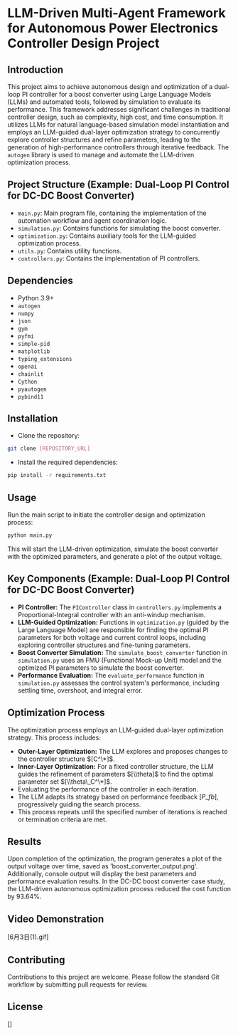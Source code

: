 
# LLM-Driven Multi-Agent Framework for Autonomous Power Electronics Controller Design Project

## Introduction
This project aims to achieve autonomous design and optimization of a dual-loop PI controller for a boost converter using Large Language Models (LLMs) and automated tools, followed by simulation to evaluate its performance. This framework addresses significant challenges in traditional controller design, such as complexity, high cost, and time consumption. It utilizes LLMs for natural language-based simulation model instantiation and employs an LLM-guided dual-layer optimization strategy to concurrently explore controller structures and refine parameters, leading to the generation of high-performance controllers through iterative feedback. The `autogen` library is used to manage and automate the LLM-driven optimization process.

## Project Structure (Example: Dual-Loop PI Control for DC-DC Boost Converter)
- `main.py`: Main program file, containing the implementation of the automation workflow and agent coordination logic.
- `simulation.py`: Contains functions for simulating the boost converter.
- `optimization.py`: Contains auxiliary tools for the LLM-guided optimization process.
- `utils.py`: Contains utility functions.
- `controllers.py`: Contains the implementation of PI controllers.

## Dependencies
- Python 3.9+
- `autogen`
- `numpy`
- `json`
- `gym`
- `pyfmi`
- `simple-pid`
- `matplotlib`
- `typing_extensions`
- `openai`
- `chainlit`
- `Cython`
- `pyautogen`
- `pybind11`

## Installation
- Clone the repository:
```bash
git clone [REPOSITORY_URL]
````

  - Install the required dependencies:

<!-- end list -->

```bash
pip install -r requirements.txt
```

## Usage

Run the main script to initiate the controller design and optimization process:

```bash
python main.py
```

This will start the LLM-driven optimization, simulate the boost converter with the optimized parameters, and generate a plot of the output voltage.

## Key Components (Example: Dual-Loop PI Control for DC-DC Boost Converter)

  - **PI Controller:** The `PIController` class in `controllers.py` implements a Proportional-Integral controller with an anti-windup mechanism.
  - **LLM-Guided Optimization:** Functions in `optimization.py` (guided by the Large Language Model) are responsible for finding the optimal PI parameters for both voltage and current control loops, including exploring controller structures and fine-tuning parameters.
  - **Boost Converter Simulation:** The `simulate_boost_converter` function in `simulation.py` uses an FMU (Functional Mock-up Unit) model and the optimized PI parameters to simulate the boost converter.
  - **Performance Evaluation:** The `evaluate_performance` function in `simulation.py` assesses the control system's performance, including settling time, overshoot, and integral error.

## Optimization Process

The optimization process employs an LLM-guided dual-layer optimization strategy. This process includes:

  - **Outer-Layer Optimization:** The LLM explores and proposes changes to the controller structure $[C^\*]$.
  - **Inner-Layer Optimization:** For a fixed controller structure, the LLM guides the refinement of parameters $[\\theta]$ to find the optimal parameter set $[\\theta\_C^\*]$.
  - Evaluating the performance of the controller in each iteration.
  - The LLM adapts its strategy based on performance feedback $[P\_{fb}]$, progressively guiding the search process.
  - This process repeats until the specified number of iterations is reached or termination criteria are met.

## Results

Upon completion of the optimization, the program generates a plot of the output voltage over time, saved as 'boost\_converter\_output.png'. Additionally, console output will display the best parameters and performance evaluation results. In the DC-DC boost converter case study, the LLM-driven autonomous optimization process reduced the cost function by 93.64%.

## Video Demonstration
[6月3日(1).gif]



## Contributing

Contributions to this project are welcome. Please follow the standard Git workflow by submitting pull requests for review.

## License

[]

```
```
